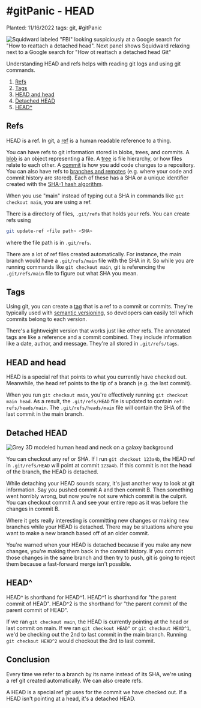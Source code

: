 # #gitPanic - HEAD

Planted: 11/16/2022
tags: git, #gitPanic

![Squidward labeled "FBI" looking suspiciously at a Google search for "How to reattach a detached head". Next panel shows Squidward relaxing next to a Google search for "How ot reattach a detached head Git"](https://images.abbeyperini.com/gitPanic/detached.png)

Understanding HEAD and refs helps with reading git logs and using git commands.

1. [Refs](#refs)
2. [Tags](#tags)
3. [HEAD and head](#head-and-head)
4. [Detached HEAD](#detached-head)
5. [HEAD^](#head)

## Refs

HEAD is a ref. In git, a [ref](https://git-scm.com/book/en/v2/Git-Internals-Git-References) is a human readable reference to a thing.

You can have refs to git information stored in blobs, trees, and commits. A [blob](https://docs.github.com/en/rest/git/blobs) is an object representing a file. A [tree](https://docs.github.com/en/rest/git/trees) is file hierarchy, or how files relate to each other. A [commit](/blog.html?blog=gitPanic-1#commits) is how you add code changes to a repository. You can also have refs to [branches and remotes](/blog.html?blog=gitPanic-1#repositories-and-branches) (e.g. where your code and commit history are stored). Each of these has a SHA or a unique identifier created with the [SHA-1 hash algorithm](https://en.wikipedia.org/wiki/SHA-1).

When you use "main" instead of typing out a SHA in commands like `git checkout main`, you are using a ref.

There is a directory of files, `.git/refs` that holds your refs. You can create refs using

```bash
git update-ref <file path> <SHA>
```

where the file path is in `.git/refs`.

There are a lot of ref files created automatically. For instance, the main branch would have a `.git/refs/main` file with the SHA in it. So while you are running commands like `git checkout main`, git is referencing the `.git/refs/main` file to figure out what SHA you mean.

## Tags

Using git, you can create a [tag](https://www.atlassian.com/git/tutorials/inspecting-a-repository/git-tag) that is a ref to a commit or commits. They're typically used with [semantic versioning](https://semver.org/), so developers can easily tell which commits belong to each version.

There's a lightweight version that works just like other refs. The annotated tags are like a reference and a commit combined. They include information like a date, author, and message. They're all stored in `.git/refs/tags`.

## HEAD and head

HEAD is a special ref that points to what you currently have checked out. Meanwhile, the head ref points to the tip of a branch (e.g. the last commit).

When you run `git checkout main`, you're effectively running `git checkout main head`. As a result, the `.git/refs/HEAD` file is updated to contain `ref: refs/heads/main`. The `.git/refs/heads/main` file will contain the SHA of the last commit in the main branch.

## Detached HEAD

![Grey 3D modeled human head and neck on a galaxy background](https://images.abbeyperini.com/gitPanic/Meme_Man.jpeg)

You can checkout any ref or SHA. If I run `git checkout 123a4b`, the HEAD ref in `.git/refs/HEAD` will point at commit `123a4b`. If this commit is not the head of the branch, the HEAD is detached.

While detaching your HEAD sounds scary, it's just another way to look at git information. Say you pushed commit A and then commit B. Then something went horribly wrong, but now you're not sure which commit is the culprit. You can checkout commit A and see your entire repo as it was before the changes in commit B.

Where it gets really interesting is committing new changes or making new branches while your HEAD is detached. There may be situations where you want to make a new branch based off of an older commit.

You're warned when your HEAD is detached because if you make any new changes, you're making them back in the commit history. If you commit those changes in the same branch and then try to push, git is going to reject them because a fast-forward merge isn't possible.

## HEAD^

HEAD^ is shorthand for HEAD^1. HEAD^1 is shorthand for "the parent commit of HEAD". HEAD^2 is the shorthand for "the parent commit of the parent commit of HEAD".

If we ran `git checkout main`, the HEAD is currently pointing at the head or last commit on main. If we ran `git checkout HEAD^` or `git checkout HEAD^1`, we'd be checking out the 2nd to last commit in the main branch. Running `git checkout HEAD^2` would checkout the 3rd to last commit.

## Conclusion

Every time we refer to a branch by its name instead of its SHA, we're using a ref git created automatically. We can also create refs.

A HEAD is a special ref git uses for the commit we have checked out. If a HEAD isn't pointing at a head, it's a detached HEAD.
